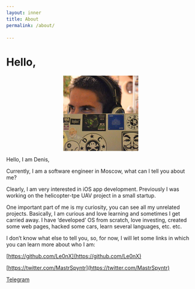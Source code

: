 ```yaml
---
layout: inner
title: About
permalink: /about/

---
```


# Hello,

<img src="/img/me.jpeg" alt="me" style="display: block; margin: 0 auto; height: 200px;">

Hello,
I am Denis,

Currently, I am a software engineer in Moscow, what can I tell you about me?

Clearly, I am very interested in iOS app development. Previously I was working on the helicopter-tpe UAV project in a small startup. 

One important part of me is my curiosity, you can see all my unrelated projects. Basically, I am curious and love learning and sometimes I get carried away. I have ‘developed’ OS from scratch, love investing, created some web pages, hacked some cars, learn several languages, etc. etc.

I don’t know what else to tell you, so, for now, I will let some links in which you can learn more about who I am:

[https://github.com/Le0nX](https://github.com/Le0nX)

[https://twitter.com/MastrSpyntr](https://twitter.com/MastrSpyntr)

[Telegram](https://t.me/Le0nX)
